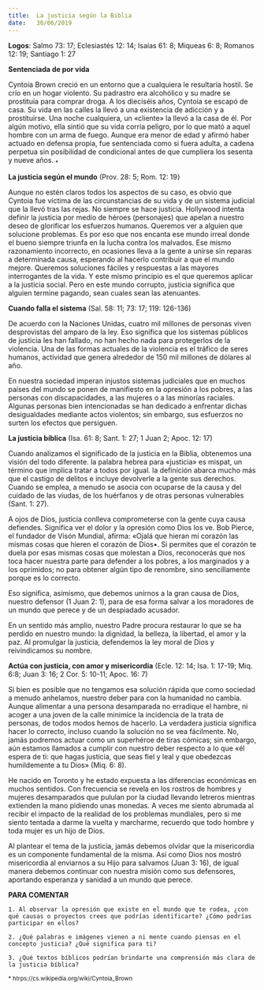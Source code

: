 ```yaml
---
title:  La justicia según la Biblia 
date:   30/06/2019
---
```


**Logos**: Salmo 73: 17; Eclesiastés 12: 14; Isaías 61: 8; Miqueas 6: 8; Romanos 12: 19; Santiago 1: 27 
 
**Sentenciada de por vida**

Cyntoia Brown creció en un entorno que a cualquiera le resultaría hostil. Se crío en un hogar violento. Su padrastro era alcohólico y su madre se prostituía para comprar droga. A los dieciséis años, Cyntoia se escapó de casa. Su vida en las calles la llevó a una existencia de adicción y a prostituirse. Una noche cualquiera, un «cliente» la llevó a la casa de él. Por algún motivo, ella sintió que su vida corría peligro, por lo que mató a aquel hombre con un arma de fuego. Aunque era menor de edad y afirmó haber actuado en defensa propia, fue sentenciada como si fuera adulta, a cadena perpetua sin posibilidad de condicional antes de que cumpliera los sesenta y nueve años. <sub>*</sub>

**La justicia según el mundo** (Prov. 28: 5; Rom. 12: 19} 

Aunque no estén claros todos los aspectos de su caso, es obvio que Cyntoia fue víctima de las circunstancias de su vida y de un sistema judicial que la llevó tras las rejas. No siempre se hace justicia. Hollywood intenta definir la justicia por medio de héroes (personajes) que apelan a nuestro deseo de glorificar los esfuerzos humanos. Queremos ver a alguien que solucione problemas. Es por eso que nos encanta ese mundo irreal donde el bueno siempre triunfa en la lucha contra los malvados. Ese mismo razonamiento incorrecto, en ocasiones lleva a la gente a unirse sin reparas a determinada causa, esperando al hacerlo contribuir a que el mundo mejore. Queremos soluciones fáciles y respuestas a las mayores interrogantes de la vida. Y este mismo principio es el que queremos aplicar a la justicia social. Pero en este mundo corrupto, justicia significa que alguien termine pagando, sean cuales sean las atenuantes. 

**Cuando falla el sistema** (Sal. 58: 11; 73: 17; 119: 126-136) 

De acuerdo con la Naciones Unidas, cuatro mil millones de personas viven desprovistas del amparo de la ley. Eso significa que los sistemas públicos de justicia les han fallado, no han hecho nada para protegerlos de la violencia. Una de las formas actuales de la violencia es el tráfico de seres humanos, actividad que genera alrededor de 150 mil millones de dólares al año. 

En nuestra sociedad imperan injustos sistemas judiciales que en muchos países del mundo se ponen de manifiesto en la opresión a los pobres, a las personas con discapacidades, a las mujeres o a las minorías raciales. Algunas personas bien intencionadas se han dedicado a enfrentar dichas desigualdades mediante actos violentos; sin embargo, sus esfuerzos no surten los efectos que persiguen. 

**La justicia bíblica** (Isa. 61: 8; Sant. 1: 27; 1 Juan 2; Apoc. 12: 17)

Cuando analizamos el significado de la justicia en la Biblia, obtenemos una visión del todo diferente. la palabra hebrea para «justicia» es mispat, un término que implica tratar a todos por igual. la definición abarca mucho más que el castigo de delitos e incluye devolverle a la gente sus derechos. Cuando se emplea, a menudo se asocia con ocuparse de la causa y del cuidado de las viudas, de los huérfanos y de otras personas vulnerables (Sant. 1: 27). 

A ojos de Dios, justicia conlleva comprometerse con la gente cuya causa defiendes. Significa ver el dolor y la opresión como Dios los ve. Bob Pierce, el fundador de Visón Mundial, afirma: «Ojalá que hieran mi corazón las mismas cosas que hieren el corazón de Dios•. Si permites que el corazón te duela por esas mismas cosas que molestan a Dios, reconocerás que nos toca hacer nuestra parte para defender a los pobres, a los marginados y a los oprimidos; no para obtener algún tipo de renombre, sino sencillamente porque es lo correcto. 

Eso significa, asimismo, que debemos unirnos a la gran causa de Dios, nuestro defensor (1 Juan 2: 1), para de esa forma salvar a los moradores de un mundo que perece y de un despiadado acusador. 

En un sentido más amplio, nuestro Padre procura restaurar lo que se ha perdido en nuestro mundo: la dignidad, la belleza, la libertad, el amor y la paz. Al promulgar la justicia, defendemos la ley moral de Dios y reivindicamos su nombre. 

**Actúa con justicia, con amor y misericordia** (Ecle. 12: 14; Isa. 1: 17-19; Miq. 6:8; Juan 3: 16; 2 Cor. 5: 10-11; Apoc. 16: 7) 

Si bien es posible que no tengamos esa solución rápida que como sociedad a menudo anhelamos, nuestro deber para con la humanidad no cambia. Aunque alimentar a una persona desamparada no erradique el hambre, ni acoger a una joven de la calle minimice la incidencia de la trata de personas, de todos modos hemos de hacerlo. La verdadera justicia significa hacer lo correcto, incluso cuando la solución no se vea fácilmente. No, jamás podremos actuar como un superhéroe de tiras cómicas; sin embargo, aún estamos llamados a cumplir con nuestro deber respecto a lo que «él espera de ti: que hagas justicia, que seas fiel y leal y que obedezcas humildemente a tu Dios» (Miq. 6: 8). 

He nacido en Toronto y he estado expuesta a las diferencias económicas en muchos sentidos. Con frecuencia se revela en los rostros de hombres y mujeres desamparados que pululan por la ciudad llevando letreros mientras extienden la mano pidiendo unas monedas. A veces me siento abrumada al recibir el impacto de la realidad de los problemas mundiales, pero si me siento tentada a darme la vuelta y marcharme, recuerdo que todo hombre y toda mujer es un hijo de Dios. 

Al plantear el tema de la justicia, jamás debemos olvidar que la misericordia es un componente fundamental de la misma. Así como Dios nos mostró misericordia al enviarnos a su Hijo para salvamos (Juan 3: 16), de igual manera debemos continuar con nuestra misión como sus defensores, aportando esperanza y sanidad a un mundo que perece. 

**PARA COMENTAR** 

`1. Al observar la opresión que existe en el mundo que te rodea, ¿con qué causas o proyectos crees que podrías identificarte? ¿Cómo podrías participar en ellos?`

`2. ¿Qué palabras e imágenes vienen a ni mente cuando piensas en el concepto justicia? ¿Qué significa para ti?`

`3. ¿Qué textos bíblicos podrían brindarte una comprensión más clara de la justicia bíblica?`

<sub>* htrps://cs.wikipedia.org/wiki/Cyntoia_Brown</sub>